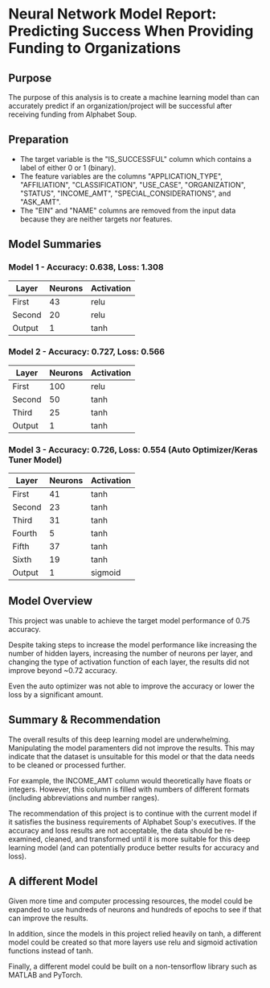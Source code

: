 # Neural Network Model Report: Predicting Success When Providing Funding to Organizations

## Purpose

The purpose of this analysis is to create a machine learning model than can accurately predict if an organization/project will be successful after receiving funding from Alphabet Soup.

## Preparation

* The target variable is the "IS_SUCCESSFUL" column which contains a label of either 0 or 1 (binary).
* The feature variables are the columns "APPLICATION_TYPE", "AFFILIATION", "CLASSIFICATION", "USE_CASE", "ORGANIZATION", "STATUS", "INCOME_AMT", "SPECIAL_CONSIDERATIONS", and "ASK_AMT".
* The "EIN" and "NAME" columns are removed from the input data because they are neither targets nor features.

## Model Summaries

### Model 1 - Accuracy: 0.638, Loss: 1.308

| Layer    | Neurons | Activation |
| -------- | ------- | ---------- |
| First    | 43      | relu       |
| Second   | 20      | relu       |
| Output   | 1       | tanh       |

### Model 2 - Accuracy: 0.727, Loss: 0.566

| Layer    | Neurons | Activation |
| -------- | ------- | ---------- |
| First    | 100     | relu       |
| Second   | 50      | tanh       |
| Third    | 25      | tanh       |
| Output   | 1       | tanh       |

### Model 3 - Accuracy: 0.726, Loss: 0.554 (Auto Optimizer/Keras Tuner Model)

| Layer    | Neurons | Activation |
| -------- | ------- | ---------- |
| First    | 41      | tanh       |
| Second   | 23      | tanh       |
| Third    | 31      | tanh       |
| Fourth   | 5       | tanh       |
| Fifth    | 37      | tanh       |
| Sixth    | 19      | tanh       |
| Output   | 1       | sigmoid    |

## Model Overview

This project was unable to achieve the target model performance of 0.75 accuracy.

Despite taking steps to increase the model performance like increasing the number of hidden layers, increasing the number of neurons per layer, and changing the type of activation function of each layer, the results did not improve beyond ~0.72 accuracy.

Even the auto optimizer was not able to improve the accuracy or lower the loss by a significant amount.

## Summary & Recommendation

The overall results of this deep learning model are underwhelming. Manipulating the model paramenters did not improve the results. This may indicate that the dataset is unsuitable for this model or that the data needs to be cleaned or processed further.

For example, the INCOME_AMT column would theoretically have floats or integers. However, this column is filled with numbers of different formats (including abbreviations and number ranges).

The recommendation of this project is to continue with the current model if it satisfies the business requirements of Alphabet Soup's executives. If the accuracy and loss results are not acceptable, the data should be re-examined, cleaned, and transformed until it is more suitable for this deep learning model (and can potentially produce better results for accuracy and loss).


## A different Model
Given more time and computer processing resources, the model could be expanded to use hundreds of neurons and hundreds of epochs to see if that can improve the results.

In addition, since the models in this project relied heavily on tanh, a different model could be created so that more layers use relu and sigmoid activation functions instead of tanh.

Finally, a different model could be built on a non-tensorflow library such as MATLAB and PyTorch.